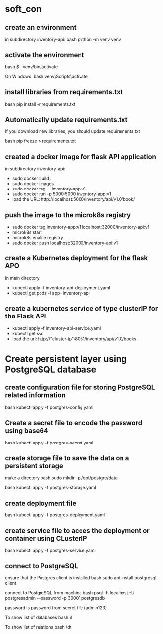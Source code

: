 # soft_con

## create an environment 
in subdirectory inventory-api:
bash
python -m venv venv


## activate the environment
bash
$ . venv/bin/activate

On Windows:
bash
venv\Scripts\activate


## install libraries from requirements.txt

bash
pip install -r requirements.txt


## Automatically update requirements.txt

If you download new libraries, you should update requirements.txt

bash
pip freeze > requirements.txt 


## created a docker image for flask API application

in subdirectory inventory-api:
- sudo docker build . 
- sudo docker images 
- sudo docker tag ... inventory-app:v1 
- sudo docker run -p 5000:5000 inventory-app:v1 
- load the URL: http://localhost:5000/inventory/api/v1.0/book/

## push the image to the microk8s registry

- sudo docker tag inventory-app:v1 localhost:32000/inventory-api:v1
- microk8s start
- microk8s enable registry
- sudo docker push localhost:32000/inventory-api:v1

## create a Kubernetes deployment for the flask APO

in main directory
- kubectl apply -f inventory-api-deployment.yaml
- kubectl get pods -l app=inventory-api

## create a kubernetes service of type clusterIP for the Flask API
- kubectl apply -f inventory-api-service.yaml
- kubectl get svc
- load the url: http://"cluster-ip":8081/inventory/api/v1.0/books


# Create persistent layer using PostgreSQL database

## create configuration file for storing PostgreSQL related information
bash
kubectl apply -f postgres-config.yaml

## Create a secret file to encode the password using base64 
bash
kubectl apply -f postgres-secret.yaml

## create storage file to save the data on a persistent storage
make a directory
bash
sudo mkdir -p /opt/postgre/data

bash
kubectl apply -f postgres-storage.yaml

## create deployment file 
bash
kubectl apply -f postgres-deployment.yaml

## create service file to acces the deployment or container using CLusterIP
bash
kubectl apply -f postgres-service.yaml


## connect to PostgreSQL
ensure that the Postgres client is installed
bash
sudo apt install postgresql-client

connect to PostgreSQL from machine
bash
psql -h localhost -U postgresadmin --password -p 30001 postgresdb

password is password from secret file (admin123)

To show list of databases
bash
\l


To show list of relations
bash
\dt